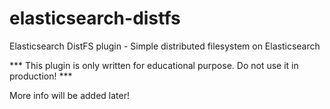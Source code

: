 # elasticsearch-distfs
Elasticsearch DistFS plugin - Simple distributed filesystem on Elasticsearch

*** This plugin is only written for educational purpose. Do not use it in production! ***

More info will be added later!
